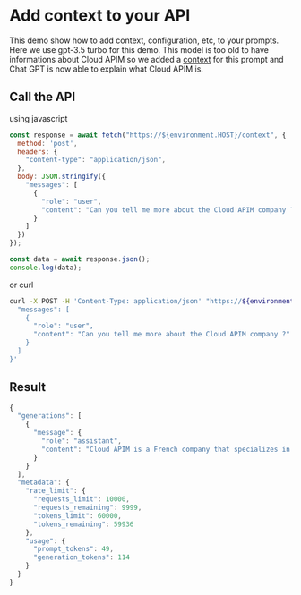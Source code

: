 # Add context to your API

This demo show how to add context, configuration, etc, to your prompts. Here we use gpt-3.5 turbo for this demo. This model is too old to have informations about Cloud APIM so we added a [context](https://github.com/cloud-apim/otoroshi-llm-extension-serverless-example/blob/main/entities/ai.json#L52) for this prompt and Chat GPT is now able to explain what Cloud APIM is.

## Call the API

using javascript 

```js
const response = await fetch("https://${environment.HOST}/context", {
  method: 'post',
  headers: {
    "content-type": "application/json",
  },
  body: JSON.stringify({
    "messages": [
      {
        "role": "user",
        "content": "Can you tell me more about the Cloud APIM company ?"
      }
    ]
  })
});

const data = await response.json();
console.log(data);
```

or curl

```sh
curl -X POST -H 'Content-Type: application/json' "https://${environment.HOST}/context" -d '{
  "messages": [
    {
      "role": "user",
      "content": "Can you tell me more about the Cloud APIM company ?"
    }
  ]
}'
```

## Result

```js
{
  "generations": [
    {
      "message": {
        "role": "assistant",
        "content": "Cloud APIM is a French company that specializes in providing API Management as a Service solutions. They offer managed Otoroshi instances, which is an open-source API gateway that provides features such as traffic management, security, monitoring, and analytics for APIs.\n\nIn addition to API Management services, Cloud APIM also offers Serverless projects. Serverless computing allows developers to build and run applications without managing infrastructure. This can help reduce costs and improve scalability.\n\nOverall, Cloud APIM aims to help businesses efficiently manage their APIs and streamline their development processes through their various services and solutions."
      }
    }
  ],
  "metadata": {
    "rate_limit": {
      "requests_limit": 10000,
      "requests_remaining": 9999,
      "tokens_limit": 60000,
      "tokens_remaining": 59936
    },
    "usage": {
      "prompt_tokens": 49,
      "generation_tokens": 114
    }
  }
}
```

